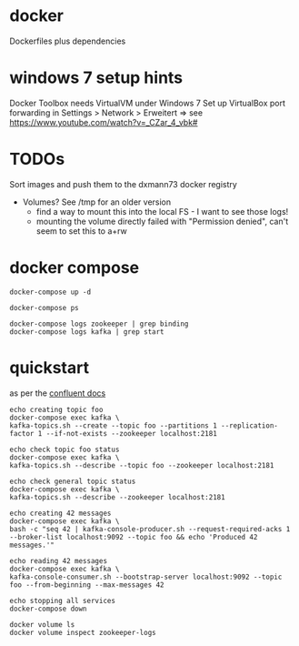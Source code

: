 # docker
Dockerfiles plus dependencies

# windows 7 setup hints
Docker Toolbox needs VirtualVM under Windows 7
Set up VirtualBox port forwarding in Settings > Network > Erweitert 
  => see https://www.youtube.com/watch?v=_CZar_4_vbk#

# TODOs
Sort images and push them to the dxmann73 docker registry
- Volumes? See /tmp for an older version
  - find a way to mount this into the local FS - I want to see those logs!
  - mounting the volume directly failed with "Permission denied", can't seem to set this to a+rw


# docker compose

```
docker-compose up -d

docker-compose ps

docker-compose logs zookeeper | grep binding
docker-compose logs kafka | grep start
```

# quickstart 

as per the [confluent docs](https://docs.confluent.io/current/installation/docker/docs/quickstart.html)

```
echo creating topic foo
docker-compose exec kafka \
kafka-topics.sh --create --topic foo --partitions 1 --replication-factor 1 --if-not-exists --zookeeper localhost:2181

echo check topic foo status
docker-compose exec kafka \
kafka-topics.sh --describe --topic foo --zookeeper localhost:2181

echo check general topic status
docker-compose exec kafka \
kafka-topics.sh --describe --zookeeper localhost:2181

echo creating 42 messages
docker-compose exec kafka \
bash -c "seq 42 | kafka-console-producer.sh --request-required-acks 1 --broker-list localhost:9092 --topic foo && echo 'Produced 42 messages.'"

echo reading 42 messages
docker-compose exec kafka \
kafka-console-consumer.sh --bootstrap-server localhost:9092 --topic foo --from-beginning --max-messages 42

echo stopping all services
docker-compose down
```

```
docker volume ls
docker volume inspect zookeeper-logs
```

